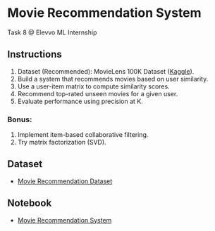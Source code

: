 # Movie Recommendation System
Task 8 @ Elevvo ML Internship

## Instructions
1. Dataset (Recommended): MovieLens 100K Dataset ([Kaggle](https://www.kaggle.com/)).
2. Build a system that recommends movies based on user similarity.
3. Use a user-item matrix to compute similarity scores.
4. Recommend top-rated unseen movies for a given user.
5. Evaluate performance using precision at K.

### Bonus:
1. Implement item-based collaborative filtering.
2. Try matrix factorization (SVD).

## Dataset
- [Movie Recommendation Dataset](https://www.kaggle.com/datasets/prajitdatta/movielens-100k-dataset/data)

## Notebook
- [Movie Recommendation System]()
